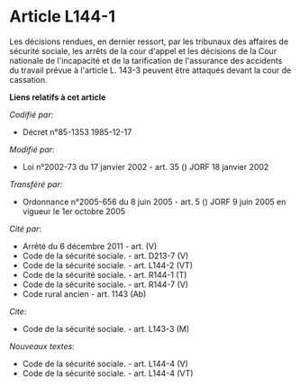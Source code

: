 # Article L144-1

Les décisions rendues, en dernier ressort, par les tribunaux des affaires de sécurité sociale, les arrêts de la cour d'appel
et les décisions de la Cour nationale de l'incapacité et de la tarification de l'assurance des accidents du travail prévue à
l'article L. 143-3 peuvent être attaqués devant la cour de cassation.

**Liens relatifs à cet article**

_Codifié par_:

  - Décret n°85-1353 1985-12-17

_Modifié par_:

  - Loi n°2002-73 du 17 janvier 2002 - art. 35 () JORF 18 janvier 2002

_Transféré par_:

  - Ordonnance n°2005-656 du 8 juin 2005 - art. 5 () JORF 9 juin 2005 en vigueur le 1er octobre 2005

_Cité par_:

  - Arrêté du 6 décembre 2011 - art. (V)
  - Code de la sécurité sociale. - art. D213-7 (V)
  - Code de la sécurité sociale. - art. L144-2 (VT)
  - Code de la sécurité sociale. - art. R144-1 (T)
  - Code de la sécurité sociale. - art. R144-7 (V)
  - Code rural ancien - art. 1143 (Ab)

_Cite_:

  - Code de la sécurité sociale. - art. L143-3 (M)

_Nouveaux textes_:

  - Code de la sécurité sociale. - art. L144-4 (V)
  - Code de la sécurité sociale. - art. L144-4 (VT)
